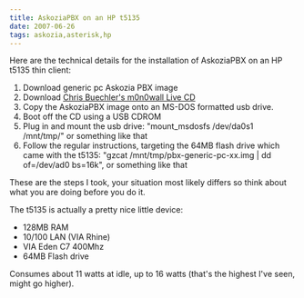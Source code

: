 ```yaml
---
title: AskoziaPBX on an HP t5135
date: 2007-06-26
tags: askozia,asterisk,hp
---
```

Here are the technical details for the installation of AskoziaPBX on an HP t5135 thin client:

<ol><li>Download generic pc Askozia PBX image</li><li>Download <a href="http://chrisbuechler.com/index.php?id=17">Chris Buechler's m0n0wall Live CD</a></li><li>Copy the AskoziaPBX image onto an MS-DOS formatted usb drive.</li><li>Boot off the CD using a USB CDROM</li><li>Plug in and mount the usb drive: "mount_msdosfs /dev/da0s1 /mnt/tmp/" or something like that</li><li>Follow the regular instructions, targeting the 64MB flash drive which came with the t5135: "gzcat /mnt/tmp/pbx-generic-pc-xx.img | dd of=/dev/ad0 bs=16k", or something like that</li></ol>

These are the steps I took, your situation most likely differs so think about what you are doing before you do it.

The t5135 is actually a pretty nice little device:

<ul><li>128MB RAM</li><li>10/100 LAN (VIA Rhine)</li><li>VIA Eden C7 400Mhz</li><li>64MB Flash drive</li></ul>

Consumes about 11 watts at idle, up to 16 watts (that's the highest I've seen, might go higher).

